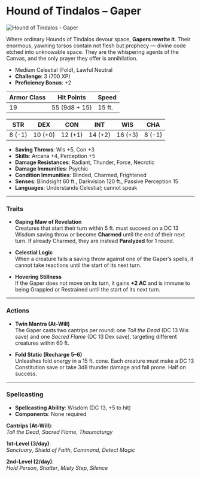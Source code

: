 # **Hound of Tindalos – Gaper**

![Hound of Tindalos - Gaper  ](/library/images/Gaper.png)

Where ordinary Hounds of Tindalos devour space, **Gapers rewrite it**. Their enormous, yawning torsos contain not flesh but prophecy — divine code etched into unknowable space. They are the whispering agents of the Canvas, and the only prayer they offer is annihilation.

- Medium Celestial (Fold), Lawful Neutral
- **Challenge**: 3 (700 XP)
- **Proficiency Bonus**: +2

| **Armor Class** | **Hit Points** | **Speed** |
| --------------- | -------------- | --------- |
| 19              | 55 (9d8 + 15)  | 15 ft.    |

| **STR** | **DEX** | **CON** | **INT** | **WIS** | **CHA** |
| ------- | ------- | ------- | ------- | ------- | ------- |
| 8 (-1)  | 10 (+0) | 12 (+1) | 14 (+2) | 16 (+3) | 8 (-1)  |

- **Saving Throws**: Wis +5, Con +3
- **Skills**: Arcana +4, Perception +5
- **Damage Resistances**: Radiant, Thunder, Force, Necrotic
- **Damage Immunities**: Psychic
- **Condition Immunities**: Blinded, Charmed, Frightened
- **Senses**: Blindsight 60 ft., Darkvision 120 ft., Passive Perception 15
- **Languages**: Understands Celestial; cannot speak

---

### **Traits**

- **Gaping Maw of Revelation**  
  Creatures that start their turn within 5 ft. must succeed on a DC 13 Wisdom saving throw or become **Charmed** until the end of their next turn. If already Charmed, they are instead **Paralyzed** for 1 round.

- **Celestial Logic**  
  When a creature fails a saving throw against one of the Gaper’s spells, it cannot take reactions until the start of its next turn.

- **Hovering Stillness**  
  If the Gaper does not move on its turn, it gains **+2 AC** and is immune to being Grappled or Restrained until the start of its next turn.

---

### **Actions**

- **Twin Mantra (At-Will)**  
  The Gaper casts two cantrips per round: one _Toll the Dead_ (DC 13 Wis save) and one _Sacred Flame_ (DC 13 Dex save), targeting different creatures within 60 ft.

- **Fold Static (Recharge 5–6)**  
  Unleashes fold energy in a 15 ft. cone. Each creature must make a DC 13 Constitution save or take 3d8 thunder damage and fall prone. Half on success.

---

### **Spellcasting**

- **Spellcasting Ability**: Wisdom (DC 13, +5 to hit)
- **Components**: None required

**Cantrips (At-Will)**:  
_Toll the Dead_, _Sacred Flame_, _Thaumaturgy_

**1st-Level (3/day)**:  
_Sanctuary_, _Shield of Faith_, _Command_, _Detect Magic_

**2nd-Level (2/day)**:  
_Hold Person_, _Shatter_, _Misty Step_, _Silence_
